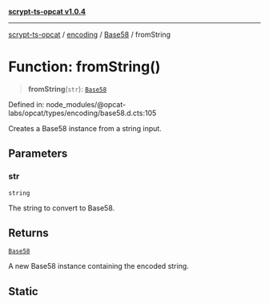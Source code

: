 [**scrypt-ts-opcat v1.0.4**](../../../../../README.md)

***

[scrypt-ts-opcat](../../../../../README.md) / [encoding](../../../README.md) / [Base58](../README.md) / fromString

# Function: fromString()

> **fromString**(`str`): [`Base58`](../../../classes/Base58.md)

Defined in: node\_modules/@opcat-labs/opcat/types/encoding/base58.d.cts:105

Creates a Base58 instance from a string input.

## Parameters

### str

`string`

The string to convert to Base58.

## Returns

[`Base58`](../../../classes/Base58.md)

A new Base58 instance containing the encoded string.

## Static
